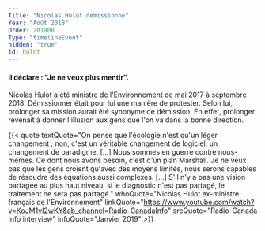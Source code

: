 ```yaml
---
Title: "Nicolas Hulot démissionne"
Year: "Août 2018"
Order: 201808
Type: "timelineEvent"
hidden: "true"
id: hulot
---
```


#### Il déclare : "Je ne veux plus mentir".

Nicolas Hulot a été ministre de l'Environnement de mai 2017 à septembre 2018. Démissionner était pour lui une manière de protester. Selon lui, prolonger sa mission aurait été synonyme de démission. En effet, prolonger revenait à donner l'illusion aux gens que l'on va dans la bonne direction.

{{< quote textQuote="On pense que l'écologie n'est qu'un léger changement ; non, c'est un véritable changement de logiciel, un changement de paradigme. [...] Nous sommes en guerre contre nous-mêmes. Ce dont nous avons besoin, c'est d'un plan Marshall. Je ne veux pas que les gens croient qu'avec des moyens limités, nous serons capables de résoudre des équations aussi complexes. [...] S'il n'y a pas une vision partagée au plus haut niveau, si le diagnostic n'est pas partagé, le traitement ne sera pas partagé." whoQuote="Nicolas Hulot ex-ministre français de l'Environnement" linkQuote="https://www.youtube.com/watch?v=KoJM1yI2wKY&ab_channel=Radio-CanadaInfo" srcQuote="Radio-Canada Info interview" infoQuote="Janvier 2019" >}}